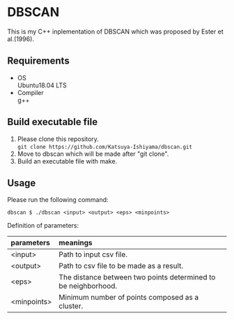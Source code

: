 # DBSCAN

This is my C++ inplementation of DBSCAN which was proposed by Ester et al.(1996).

## Requirements

- OS  
  Ubuntu18.04 LTS
- Compiler  
  g++

## Build executable file

1. Please clone this repository.  
   `git clone https://github.com/Katsuya-Ishiyama/dbscan.git`
2. Move to dbscan which will be made after "git clone".
3. Build an executable file with make.  

## Usage

Please run the following command:
```shell
dbscan $ ./dbscan <input> <output> <eps> <minpoints>
```

Definition of parameters:

|parameters   |meanings                                                      |
|:------------|:-------------------------------------------------------------|
|\<input\>    |Path to input csv file.                                       |
|\<output\>   |Path to csv file to be made as a result.                      |
|\<eps\>      |The distance between two points determined to be neighborhood.|
|\<minpoints\>|Minimum number of points composed as a cluster.               |
